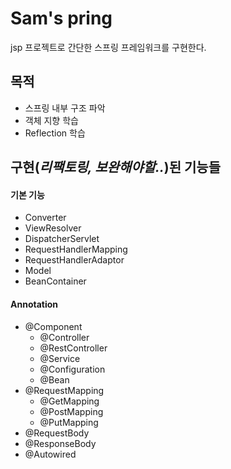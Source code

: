 # Sam's pring
jsp 프로젝트로 간단한 스프링 프레임워크를 구현한다.

## 목적
* 스프링 내부 구조 파악
* 객체 지향 학습
* Reflection 학습

## 구현(*리팩토링, 보완해야할..*)된 기능들
#### 기본 기능
* Converter
* ViewResolver
* DispatcherServlet
* RequestHandlerMapping
* RequestHandlerAdaptor
* Model
* BeanContainer

#### Annotation
* @Component
    * @Controller
    * @RestController
    * @Service
    * @Configuration
    * @Bean
* @RequestMapping
    * @GetMapping
    * @PostMapping
    * @PutMapping
* @RequestBody
* @ResponseBody
* @Autowired
